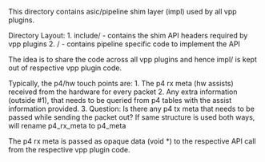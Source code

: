 This directory contains asic/pipeline shim layer (impl) used by all vpp plugins.

Directory Layout:
    1. include/ - contains the shim API headers required by vpp plugins
    2. <pipeline-name>/ - contains pipeline specific code to implement the API

The idea is to share the code across all vpp plugins and hence impl/ is kept out
of respective vpp plugin code.

Typically, the p4/hw touch points are:
    1. The p4 rx meta (hw assists) received from the hardware for every packet
    2. Any extra information (outside #1), that needs to be queried from p4
       tables with the assist information provided.
    3. Question: Is there any p4 tx meta that needs to be passed while sending
       the packet out? If same structure is used both ways, will rename
       p4_rx_meta to p4_meta

The p4 rx meta is passed as opaque data (void *) to the respective API call
from the respective vpp plugin code.
